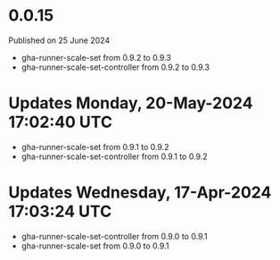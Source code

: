 # 0.0.15

Published on 25 June 2024

- gha-runner-scale-set from 0.9.2 to 0.9.3
- gha-runner-scale-set-controller from 0.9.2 to 0.9.3

# Updates Monday, 20-May-2024 17:02:40 UTC
- gha-runner-scale-set from 0.9.1 to 0.9.2
- gha-runner-scale-set-controller from 0.9.1 to 0.9.2

# Updates Wednesday, 17-Apr-2024 17:03:24 UTC
- gha-runner-scale-set-controller from 0.9.0 to 0.9.1
- gha-runner-scale-set from 0.9.0 to 0.9.1

